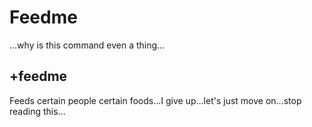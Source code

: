 # Feedme

...why is this command even a thing...

## +feedme

Feeds certain people certain foods...I give up...let's just move on...stop reading this...



